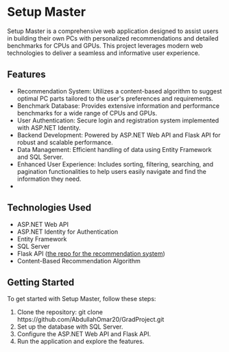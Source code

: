 <h1>Setup Master</h1>
Setup Master is a comprehensive web application designed to assist users in building their own PCs with personalized recommendations and detailed benchmarks for CPUs and GPUs. This project leverages modern web technologies to deliver a seamless and informative user experience.

<h2>Features</h2>
<ul>
<li>Recommendation System: Utilizes a content-based algorithm to suggest optimal PC parts tailored to the user's preferences and requirements.</li>
<li>Benchmark Database: Provides extensive information and performance benchmarks for a wide range of CPUs and GPUs.</li>
<li>User Authentication: Secure login and registration system implemented with ASP.NET Identity.</li>
<li>Backend Development: Powered by ASP.NET Web API and Flask API for robust and scalable performance.</li>
<li>Data Management: Efficient handling of data using Entity Framework and SQL Server.</li>
<li>Enhanced User Experience: Includes sorting, filtering, searching, and pagination functionalities to help users easily navigate and find the information they need.<li>
</ul>
<h2>Technologies Used</h2>
<ul>
<li>ASP.NET Web API</li>
<li>ASP.NET Identity for Authentication</li>
<li>Entity Framework</li>
<li>SQL Server</li>
<li>Flask API (<a href="https://github.com/AbdullahOmar20/Recommendation-System-GradProj">the repo for the recommendation system</a>)</li>
<li>Content-Based Recommendation Algorithm</li>
</ul>
<h2>Getting Started</h2>
To get started with Setup Master, follow these steps:
<ol>
<li>Clone the repository: git clone https://github.com/AbdullahOmar20/GradProject.git</li>
<li>Set up the database with SQL Server.</li>
<li>Configure the ASP.NET Web API and Flask API.</li>
<li>Run the application and explore the features.</li>
</ol>
